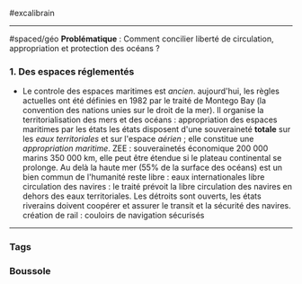 #excalibrain 
___
#spaced/géo 
**Problématique** : Comment concilier liberté de circulation, appropriation et protection des océans ?
### 1. Des espaces réglementés
- Le controle des espaces maritimes est *ancien*.
		aujourd'hui, les règles actuelles ont été définies en 1982 par le traité de Montego Bay (la convention des nations unies sur le droit de la mer). Il organise la territorialisation des mers et des océans : appropriation des espaces maritimes par les états
			les états disposent d'une souveraineté **totale** sur les *eaux territoriales* et sur l'espace *aérien* ; elle constitue une *appropriation maritime*. 
			ZEE : souverainetés économique 200 000 marins 350 000 km, elle peut être étendue si le plateau continental se prolonge. Au delà la haute mer (55% de la surface des océans) est un bien commun de l'humanité reste libre : eaux internationales
			libre circulation des navires : le traité prévoit la libre circulation des navires en dehors des eaux territoriales. Les détroits sont ouverts, les états riverains doivent coopérer et assurer le transit et la sécurité des navires.
			création de rail : couloirs de navigation sécurisés

---
### Tags

### Boussole